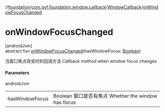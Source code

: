 //[foundation](../../../index.md)/[com.gyf.foundation.window.callback](../index.md)/[WindowCallback](index.md)/[onWindowFocusChanged](on-window-focus-changed.md)

# onWindowFocusChanged

[androidJvm]\
abstract fun [onWindowFocusChanged](on-window-focus-changed.md)(hasWindowFocus: [Boolean](https://kotlinlang.org/api/core/kotlin-stdlib/kotlin/-boolean/index.html))

当窗口焦点改变时的回调方法 Callback method when window focus changes

#### Parameters

androidJvm

| | |
|---|---|
| hasWindowFocus | Boolean 窗口是否有焦点     Whether the window has focus |